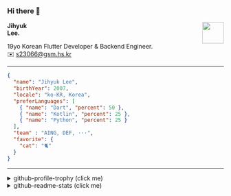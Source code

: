 ### Hi there 👋
<img src="https://github.githubassets.com/images/mona-loading-default.gif" width="50px" align="right">
</a>

**Jihyuk\
Lee.**

19yo Korean Flutter Developer & Backend Engineer.\
✉️ <s23066@gsm.hs.kr>

---

```json
{
  "name": "Jihyuk Lee",
  "birthYear": 2007,
  "locale": "ko-KR, Korea",
  "preferLanguages": [
    { "name": "Dart", "percent": 50 },
    { "name": "Kotlin", "percent": 25 },
    { "name": "Python", "percent": 25 }
  ],
  "team" : "AING, DEF, ···",
  "favorite": {
    "cat": "🐈"
  }
}
```
---
<details>
  <summary>github-profile-trophy (click me)</summary>
  
![](https://github-profile-trophy.vercel.app/?username=withJihyuk&row=1&column=8&theme=nord)
  
</details>
<details>
  <summary>github-readme-stats (click me)</summary>
  
<!--START_SECTION:waka-->
![Code Time](http://img.shields.io/badge/Code%20Time-901%20hrs-blue)

![Lines of code](https://img.shields.io/badge/%EC%A0%80%EB%8A%94%20%EC%97%AC%ED%83%9C%EA%B9%8C%EC%A7%80%20-723.4%20thousand%20%EC%A4%84%EC%9D%98%20%EC%BD%94%EB%93%9C%EB%A5%BC%20%EC%9E%91%EC%84%B1%ED%96%88%EC%96%B4%EC%9A%94.-blue)

**저는 아침형 인간이에요. 🐤** 

```text
🌞 아침                     756 commits         █████░░░░░░░░░░░░░░░░░░░░   20.36 % 
🌆 낮　                     1272 commits        █████████░░░░░░░░░░░░░░░░   34.26 % 
🌃 저녁                     1340 commits        █████████░░░░░░░░░░░░░░░░   36.09 % 
🌙 밤　                     345 commits         ██░░░░░░░░░░░░░░░░░░░░░░░   09.29 % 
```


📊 **저는 이번주를 이렇게 시간을 보냈어요.** 

```text
🕑︎ Timezone: Asia/Seoul

💬 프로그래밍 언어들: 
Kotlin                   8 hrs 35 mins       ████████████████░░░░░░░░░   65.51 % 
Dart                     2 hrs 43 mins       █████░░░░░░░░░░░░░░░░░░░░   20.75 % 
YAML                     1 hr 39 mins        ███░░░░░░░░░░░░░░░░░░░░░░   12.62 % 
Markdown                 4 mins              ░░░░░░░░░░░░░░░░░░░░░░░░░   00.56 % 
SQL                      1 min               ░░░░░░░░░░░░░░░░░░░░░░░░░   00.25 % 

🔥 에디터들: 
IntelliJ IDEA            10 hrs 19 mins      ████████████████████░░░░░   78.76 % 
VS Code                  2 hrs 46 mins       █████░░░░░░░░░░░░░░░░░░░░   21.24 % 

💻 운영 체제들: 
Mac                      13 hrs 6 mins       █████████████████████████   100.00 % 
```


 Last Updated on 16/06/2025 18:53:54 UTC
<!--END_SECTION:waka-->

</details>

</div>

